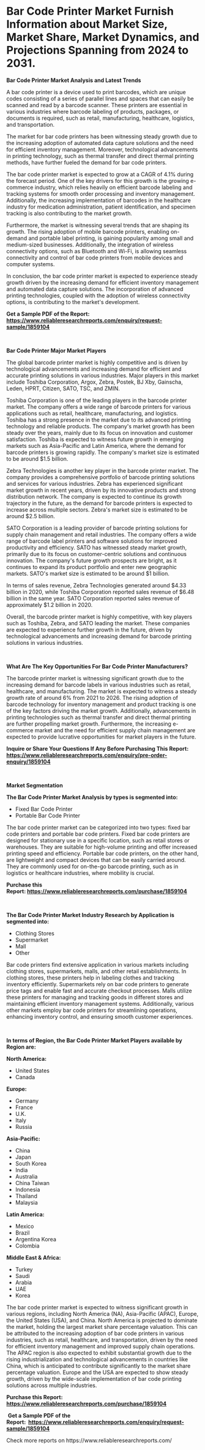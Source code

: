 <p><h1>Bar Code Printer Market Furnish Information about Market Size, Market Share, Market Dynamics, and Projections Spanning from 2024 to 2031.</h1></p><p><strong>Bar Code Printer Market Analysis and Latest Trends</strong></p>
<p><p>A bar code printer is a device used to print barcodes, which are unique codes consisting of a series of parallel lines and spaces that can easily be scanned and read by a barcode scanner. These printers are essential in various industries where barcode labeling of products, packages, or documents is required, such as retail, manufacturing, healthcare, logistics, and transportation.</p><p>The market for bar code printers has been witnessing steady growth due to the increasing adoption of automated data capture solutions and the need for efficient inventory management. Moreover, technological advancements in printing technology, such as thermal transfer and direct thermal printing methods, have further fueled the demand for bar code printers.</p><p>The bar code printer market is expected to grow at a CAGR of 4.1% during the forecast period. One of the key drivers for this growth is the growing e-commerce industry, which relies heavily on efficient barcode labeling and tracking systems for smooth order processing and inventory management. Additionally, the increasing implementation of barcodes in the healthcare industry for medication administration, patient identification, and specimen tracking is also contributing to the market growth.</p><p>Furthermore, the market is witnessing several trends that are shaping its growth. The rising adoption of mobile barcode printers, enabling on-demand and portable label printing, is gaining popularity among small and medium-sized businesses. Additionally, the integration of wireless connectivity options, such as Bluetooth and Wi-Fi, is allowing seamless connectivity and control of bar code printers from mobile devices and computer systems.</p><p>In conclusion, the bar code printer market is expected to experience steady growth driven by the increasing demand for efficient inventory management and automated data capture solutions. The incorporation of advanced printing technologies, coupled with the adoption of wireless connectivity options, is contributing to the market's development.</p></p>
<p><strong>Get a Sample PDF of the Report:&nbsp; <a href="https://www.reliableresearchreports.com/enquiry/request-sample/1859104">https://www.reliableresearchreports.com/enquiry/request-sample/1859104</a></strong></p>
<p>&nbsp;</p>
<p><strong>Bar Code Printer Major Market Players</strong></p>
<p><p>The global barcode printer market is highly competitive and is driven by technological advancements and increasing demand for efficient and accurate printing solutions in various industries. Major players in this market include Toshiba Corporation, Argox, Zebra, Postek, BJ Xby, Gainscha, Leden, HPRT, Citizen, SATO, TSC, and ZMIN.</p><p>Toshiba Corporation is one of the leading players in the barcode printer market. The company offers a wide range of barcode printers for various applications such as retail, healthcare, manufacturing, and logistics. Toshiba has a strong presence in the market due to its advanced printing technology and reliable products. The company's market growth has been steady over the years, mainly due to its focus on innovation and customer satisfaction. Toshiba is expected to witness future growth in emerging markets such as Asia-Pacific and Latin America, where the demand for barcode printers is growing rapidly. The company's market size is estimated to be around $1.5 billion.</p><p>Zebra Technologies is another key player in the barcode printer market. The company provides a comprehensive portfolio of barcode printing solutions and services for various industries. Zebra has experienced significant market growth in recent years, driven by its innovative products and strong distribution network. The company is expected to continue its growth trajectory in the future, as the demand for barcode printers is expected to increase across multiple sectors. Zebra's market size is estimated to be around $2.5 billion.</p><p>SATO Corporation is a leading provider of barcode printing solutions for supply chain management and retail industries. The company offers a wide range of barcode label printers and software solutions for improved productivity and efficiency. SATO has witnessed steady market growth, primarily due to its focus on customer-centric solutions and continuous innovation. The company's future growth prospects are bright, as it continues to expand its product portfolio and enter new geographic markets. SATO's market size is estimated to be around $1 billion.</p><p>In terms of sales revenue, Zebra Technologies generated around $4.33 billion in 2020, while Toshiba Corporation reported sales revenue of $6.48 billion in the same year. SATO Corporation reported sales revenue of approximately $1.2 billion in 2020.</p><p>Overall, the barcode printer market is highly competitive, with key players such as Toshiba, Zebra, and SATO leading the market. These companies are expected to experience further growth in the future, driven by technological advancements and increasing demand for barcode printing solutions in various industries.</p></p>
<p>&nbsp;</p>
<p><strong>What Are The Key Opportunities For Bar Code Printer Manufacturers?</strong></p>
<p><p>The barcode printer market is witnessing significant growth due to the increasing demand for barcode labels in various industries such as retail, healthcare, and manufacturing. The market is expected to witness a steady growth rate of around 6% from 2021 to 2026. The rising adoption of barcode technology for inventory management and product tracking is one of the key factors driving the market growth. Additionally, advancements in printing technologies such as thermal transfer and direct thermal printing are further propelling market growth. Furthermore, the increasing e-commerce market and the need for efficient supply chain management are expected to provide lucrative opportunities for market players in the future.</p></p>
<p><strong>Inquire or Share Your Questions If Any Before Purchasing This Report: <a href="https://www.reliableresearchreports.com/enquiry/pre-order-enquiry/1859104">https://www.reliableresearchreports.com/enquiry/pre-order-enquiry/1859104</a></strong></p>
<p>&nbsp;</p>
<p><strong>Market Segmentation</strong></p>
<p><strong>The Bar Code Printer Market Analysis by types is segmented into:</strong></p>
<p><ul><li>Fixed Bar Code Printer</li><li>Portable Bar Code Printer</li></ul></p>
<p><p>The bar code printer market can be categorized into two types: fixed bar code printers and portable bar code printers. Fixed bar code printers are designed for stationary use in a specific location, such as retail stores or warehouses. They are suitable for high-volume printing and offer increased printing speed and efficiency. Portable bar code printers, on the other hand, are lightweight and compact devices that can be easily carried around. They are commonly used for on-the-go barcode printing, such as in logistics or healthcare industries, where mobility is crucial.</p></p>
<p><strong>Purchase this Report:&nbsp;<a href="https://www.reliableresearchreports.com/purchase/1859104">https://www.reliableresearchreports.com/purchase/1859104</a></strong></p>
<p>&nbsp;</p>
<p><strong>The Bar Code Printer Market Industry Research by Application is segmented into:</strong></p>
<p><ul><li>Clothing Stores</li><li>Supermarket</li><li>Mall</li><li>Other</li></ul></p>
<p><p>Bar code printers find extensive application in various markets including clothing stores, supermarkets, malls, and other retail establishments. In clothing stores, these printers help in labeling clothes and tracking inventory efficiently. Supermarkets rely on bar code printers to generate price tags and enable fast and accurate checkout processes. Malls utilize these printers for managing and tracking goods in different stores and maintaining efficient inventory management systems. Additionally, various other markets employ bar code printers for streamlining operations, enhancing inventory control, and ensuring smooth customer experiences.</p></p>
<p>&nbsp;</p>
<p><strong>In terms of Region, the Bar Code Printer Market Players available by Region are:</strong></p>
<p>
    <p> <strong> North America: </strong>
        <ul>
            <li>United States</li>
            <li>Canada</li>
        </ul>
        </p> 
    <p> <strong> Europe: </strong>
        <ul>
            <li>Germany</li>
            <li>France</li>
            <li>U.K.</li>
            <li>Italy</li>
            <li>Russia</li>
        </ul>
        </p> 
    <p> <strong> Asia-Pacific: </strong>
        <ul>
            <li>China</li>
            <li>Japan</li>
            <li>South Korea</li>
            <li>India</li>
            <li>Australia</li>
            <li>China Taiwan</li>
            <li>Indonesia</li>
            <li>Thailand</li>
            <li>Malaysia</li>
        </ul>
        </p> 
    <p> <strong> Latin America: </strong>
        <ul>
            <li>Mexico</li>
            <li>Brazil</li>
            <li>Argentina Korea</li>
            <li>Colombia</li>
        </ul>
        </p> 
    <p> <strong> Middle East & Africa: </strong>
        <ul>
            <li>Turkey</li>
            <li>Saudi</li>
            <li>Arabia</li>
            <li>UAE</li>
            <li>Korea</li>
        </ul>
    </p>
    </p>
<p><p>The bar code printer market is expected to witness significant growth in various regions, including North America (NA), Asia-Pacific (APAC), Europe, the United States (USA), and China. North America is projected to dominate the market, holding the largest market share percentage valuation. This can be attributed to the increasing adoption of bar code printers in various industries, such as retail, healthcare, and transportation, driven by the need for efficient inventory management and improved supply chain operations. The APAC region is also expected to exhibit substantial growth due to the rising industrialization and technological advancements in countries like China, which is anticipated to contribute significantly to the market share percentage valuation. Europe and the USA are expected to show steady growth, driven by the wide-scale implementation of bar code printing solutions across multiple industries.</p></p>
<p><strong>Purchase this Report: <a href="https://www.reliableresearchreports.com/purchase/1859104">https://www.reliableresearchreports.com/purchase/1859104</a></strong></p>
<p>&nbsp;<strong>Get a Sample PDF of the Report:&nbsp;&nbsp;<a href="https://www.reliableresearchreports.com/enquiry/request-sample/1859104">https://www.reliableresearchreports.com/enquiry/request-sample/1859104</a></strong></p>
<p><strong></strong></p>
<p>Check more reports on https://www.reliableresearchreports.com/</p>